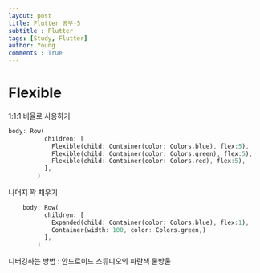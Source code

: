 ```yaml
---
layout: post
title: Flutter 공부-5
subtitle : Flutter
tags: [Study, Flutter]
author: Young
comments : True
---
```

# Flexible
1:1:1 비율로 사용하기 
```dart 
body: Row(
          children: [
            Flexible(child: Container(color: Colors.blue), flex:5),
            Flexible(child: Container(color: Colors.green), flex:5),
            Flexible(child: Container(color: Colors.red), flex:5),
          ],
        )
```

나머지 꽉 채우기

```dart
    body: Row(
          children: [
            Expanded(child: Container(color: Colors.blue), flex:1),
            Container(width: 100, color: Colors.green,)
          ],
        )

```

디버깅하는 방법 : 안드로이드 스튜디오의 파란색 물방울


